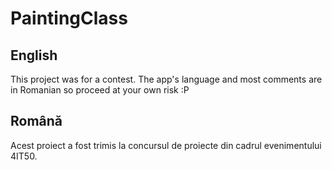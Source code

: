 # PaintingClass

## English
This project was for a contest. The app's language and most comments are in Romanian so proceed at your own risk :P

## Română
Acest proiect a fost trimis la concursul de proiecte din cadrul evenimentului 4IT50.
